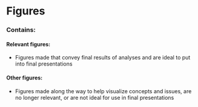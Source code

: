 # Figures #

### Contains: ###

#### Relevant figures: ####
* Figures made that convey final results of analyses and are ideal to put into final presentations

#### Other figures: ####
* Figures made along the way to help visualize concepts and issues, are no longer relevant, or are not ideal for use in final presentations
